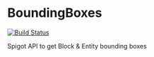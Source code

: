 # BoundingBoxes

[![Build Status](http://ci.inventivetalent.org/job/BoundingBoxAPI/badge/icon)](https://ci.inventivetalent.org/job/BoundingBoxAPI/)

Spigot API to get Block & Entity bounding boxes
